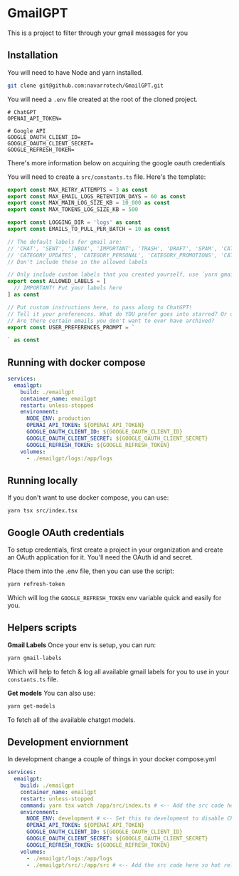 # GmailGPT
This is a project to filter through your gmail messages for you

## Installation
You will need to have Node and yarn installed.
```bash
git clone git@github.com:navarrotech/GmailGPT.git
```

You will need a `.env` file created at the root of the cloned project.
```env
# ChatGPT
OPENAI_API_TOKEN=

# Google API
GOOGLE_OAUTH_CLIENT_ID=
GOOGLE_OAUTH_CLIENT_SECRET=
GOOGLE_REFRESH_TOKEN=
```

There's more information below on acquiring the google oauth credentials

You will need to create a `src/constants.ts` file. Here's the template:
```typescript
export const MAX_RETRY_ATTEMPTS = 3 as const
export const MAX_EMAIL_LOGS_RETENTION_DAYS = 60 as const
export const MAX_MAIN_LOG_SIZE_KB = 10_000 as const
export const MAX_TOKENS_LOG_SIZE_KB = 500

export const LOGGING_DIR = 'logs' as const
export const EMAILS_TO_PULL_PER_BATCH = 10 as const

// The default labels for gmail are:
// 'CHAT', 'SENT', 'INBOX', 'IMPORTANT', 'TRASH', 'DRAFT', 'SPAM', 'CATEGORY_FORUMS',
// 'CATEGORY_UPDATES', 'CATEGORY_PERSONAL', 'CATEGORY_PROMOTIONS', 'CATEGORY_SOCIAL', 'STARRED', 'UNREAD',
// Don't include these in the allowed labels

// Only include custom labels that you created yourself, use `yarn gmail-labels` to gather your custom labels
export const ALLOWED_LABELS = [
  // IMPORTANT! Put your labels here
] as const

// Put custom instructions here, to pass along to ChatGPT!
// Tell it your preferences. What do YOU prefer goes into starred? Or unread? When should something be marked important vs starred?
// Are there certain emails you don't want to ever have archived?
export const USER_PREFERENCES_PROMPT = `

` as const

```

## Running with docker compose
```yaml
services:
  emailgpt:
    build: ./emailgpt
    container_name: emailgpt
    restart: unless-stopped
    environment:
      NODE_ENV: production
      OPENAI_API_TOKEN: ${OPENAI_API_TOKEN}
      GOOGLE_OAUTH_CLIENT_ID: ${GOOGLE_OAUTH_CLIENT_ID}
      GOOGLE_OAUTH_CLIENT_SECRET: ${GOOGLE_OAUTH_CLIENT_SECRET}
      GOOGLE_REFRESH_TOKEN: ${GOOGLE_REFRESH_TOKEN}
    volumes:
      - ./emailgpt/logs:/app/logs
```

## Running locally
If you don't want to use docker compose, you can use:
```
yarn tsx src/index.tsx
```

## Google OAuth credentials
To setup credentials, first create a project in your organization and create an OAuth application for it.
You'll need the OAuth id and secret.

Place them into the .env file, then you can use the script:
```bash
yarn refresh-token
```

Which will log the `GOOGLE_REFRESH_TOKEN` env variable quick and easily for you.

## Helpers scripts
**Gmail Labels**
Once your env is setup, you can run:
```bash
yarn gmail-labels
```

Which will help to fetch & log all available gmail labels for you to use in your `constants.ts` file.

**Get models**
You can also use:
```bash
yarn get-models
```
To fetch all of the available chatgpt models.

## Development enviornment
In development change a couple of things in your docker compose.yml
```yaml
services:
  emailgpt:
    build: ./emailgpt
    container_name: emailgpt
    restart: unless-stopped
    command: yarn tsx watch /app/src/index.ts # <-- Add the src code here so hot reloading works
    environment:
      NODE_ENV: development # <-- Set this to development to disable CRON
      OPENAI_API_TOKEN: ${OPENAI_API_TOKEN}
      GOOGLE_OAUTH_CLIENT_ID: ${GOOGLE_OAUTH_CLIENT_ID}
      GOOGLE_OAUTH_CLIENT_SECRET: ${GOOGLE_OAUTH_CLIENT_SECRET}
      GOOGLE_REFRESH_TOKEN: ${GOOGLE_REFRESH_TOKEN}
    volumes:
      - ./emailgpt/logs:/app/logs
      - ./emailgpt/src/:/app/src # <-- Add the src code here so hot reloading works
```

